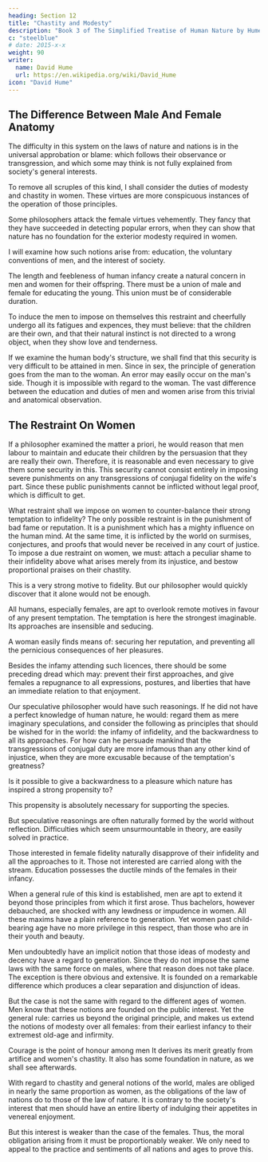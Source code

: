 ```yaml
---
heading: Section 12
title: "Chastity and Modesty"
description: "Book 3 of The Simplified Treatise of Human Nature by Hume"
c: "steelblue"
# date: 2015-x-x
weight: 90
writer:
  name: David Hume
  url: https://en.wikipedia.org/wiki/David_Hume
icon: "David Hume"
---
```




## The Difference Between Male And Female Anatomy

The difficulty in this system on the laws of nature and nations is in the universal approbation or blame:
        which follows their observance or transgression, and
        which some may think is not fully explained from society's general interests.

To remove all scruples of this kind, I shall consider the duties of modesty and chastity in women.
        These virtues are more conspicuous instances of the operation of those principles.

Some philosophers attack the female virtues vehemently.
        They fancy that they have succeeded in detecting popular errors, when they can show that nature has no foundation for the exterior modesty required in women.

I will examine how such notions arise from:
        education,
        the voluntary conventions of men, and
        the interest of society.

The length and feebleness of human infancy create a natural concern in men and women for their offspring.
        There must be a union of male and female for educating the young.
        This union must be of considerable duration.

To induce the men to impose on themselves this restraint and cheerfully undergo all its fatigues and expences, they must believe:
        that the children are their own, and
        that their natural instinct is not directed to a wrong object, when they show love and tenderness.

If we examine the human body's structure, we shall find that this security is very difficult to be attained in men.
        Since in sex, the principle of generation goes from the man to the woman.
        An error may easily occur on the man's side.
            Though it is impossible with regard to the woman.
        The vast difference between the education and duties of men and women arise from this trivial and anatomical observation.


## The Restraint On Women

If a philosopher examined the matter a priori, he would reason that men labour to maintain and educate their children by the persuasion that they are really their own.
        Therefore, it is reasonable and even necessary to give them some security in this.
        This security cannot consist entirely in imposing severe punishments on any transgressions of conjugal fidelity on the wife's part.
            Since these public punishments cannot be inflicted without legal proof, which is difficult to get.

What restraint shall we impose on women to counter-balance their strong temptation to infidelity?
        The only possible restraint is in the punishment of bad fame or reputation.
        It is a punishment which has a mighty influence on the human mind.
        At the same time, it is inflicted by the world on surmises, conjectures, and proofs that would never be received in any court of justice.
    To impose a due restraint on women, we must:
        attach a peculiar shame to their infidelity above what arises merely from its injustice, and
        bestow proportional praises on their chastity.

This is a very strong motive to fidelity.
        But our philosopher would quickly discover that it alone would not be enough.

All humans, especially females, are apt to overlook remote motives in favour of any present temptation.
        The temptation is here the strongest imaginable.
        Its approaches are insensible and seducing.

A woman easily finds means of:
        securing her reputation, and
        preventing all the pernicious consequences of her pleasures.

Besides the infamy attending such licences, there should be some preceding dread which may:
        prevent their first approaches, and
        give females a repugnance to all expressions, postures, and liberties that have an immediate relation to that enjoyment.

Our speculative philosopher would have such reasonings.
        If he did not have a perfect knowledge of human nature, he would:
            regard them as mere imaginary speculations, and
            consider the following as principles that should be wished for in the world:
                the infamy of infidelity, and
                the backwardness to all its approaches.
For how can he persuade mankind that the transgressions of conjugal duty are more infamous than any other kind of injustice, when they are more excusable because of the temptation's greatness?

Is it possible to give a backwardness to a pleasure which nature has inspired a strong propensity to?

This propensity is absolutely necessary for supporting the species.

But speculative reasonings are often naturally formed by the world without reflection.
        Difficulties which seem unsurmountable in theory, are easily solved in practice.

Those interested in female fidelity naturally disapprove of their infidelity and all the approaches to it.
        Those not interested are carried along with the stream.
        Education possesses the ductile minds of the females in their infancy.

When a general rule of this kind is established, men are apt to extend it beyond those principles from which it first arose.
        Thus bachelors, however debauched, are shocked with any lewdness or impudence in women.
        All these maxims have a plain reference to generation.
            Yet women past child-bearing age have no more privilege in this respect, than those who are in their youth and beauty.

Men undoubtedly have an implicit notion that those ideas of modesty and decency have a regard to generation.
        Since they do not impose the same laws with the same force on males, where that reason does not take place.
            The exception is there obvious and extensive.
            It is founded on a remarkable difference which produces a clear separation and disjunction of ideas.

But the case is not the same with regard to the different ages of women.
            Men know that these notions are founded on the public interest.
            Yet the general rule:
                carries us beyond the original principle, and
                makes us extend the notions of modesty over all females:
                    from their earliest infancy
                    to their extremest old-age and infirmity.

Courage is the point of honour among men
    It derives its merit greatly from artifice and women's chastity.
    It also has some foundation in nature, as we shall see afterwards.

With regard to chastity and general notions of the world, males are obliged in nearly the same proportion as women, as the obligations of the law of nations do to those of the law of nature.
        It is contrary to the society's interest that men should have an entire liberty of indulging their appetites in venereal enjoyment.

But this interest is weaker than the case of the females.
        Thus, the moral obligation arising from it must be proportionably weaker.
        We only need to appeal to the practice and sentiments of all nations and ages to prove this.

